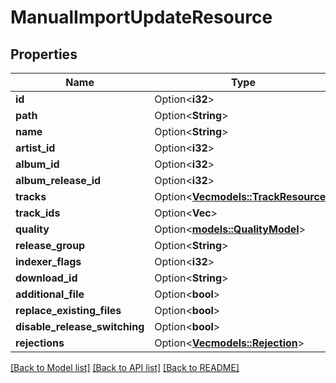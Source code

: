 # ManualImportUpdateResource

## Properties

Name | Type | Description | Notes
------------ | ------------- | ------------- | -------------
**id** | Option<**i32**> |  | [optional]
**path** | Option<**String**> |  | [optional]
**name** | Option<**String**> |  | [optional]
**artist_id** | Option<**i32**> |  | [optional]
**album_id** | Option<**i32**> |  | [optional]
**album_release_id** | Option<**i32**> |  | [optional]
**tracks** | Option<[**Vec<models::TrackResource>**](TrackResource.md)> |  | [optional]
**track_ids** | Option<**Vec<i32>**> |  | [optional]
**quality** | Option<[**models::QualityModel**](QualityModel.md)> |  | [optional]
**release_group** | Option<**String**> |  | [optional]
**indexer_flags** | Option<**i32**> |  | [optional]
**download_id** | Option<**String**> |  | [optional]
**additional_file** | Option<**bool**> |  | [optional]
**replace_existing_files** | Option<**bool**> |  | [optional]
**disable_release_switching** | Option<**bool**> |  | [optional]
**rejections** | Option<[**Vec<models::Rejection>**](Rejection.md)> |  | [optional]

[[Back to Model list]](../README.md#documentation-for-models) [[Back to API list]](../README.md#documentation-for-api-endpoints) [[Back to README]](../README.md)


